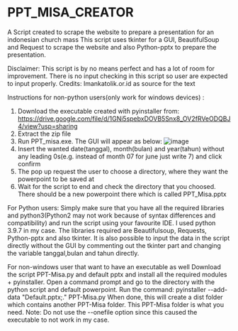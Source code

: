 # PPT_MISA_CREATOR

A Script created to scrape the website to prepare a presentation for an indonesian church mass
This script uses tkinter for a GUI, BeautifulSoup and Request to scrape the website and also Python-pptx to prepare the presentation.

Disclaimer: This script is by no means perfect and has a lot of room for improvement. There is no input checking in this script so user are expected to input properly.
Credits: Imankatolik.or.id as source for the text

Instructions for non-python users(only work for windows devices) :
1. Download the executable created with pyinstaller from:
https://drive.google.com/file/d/1GNi5spebxDOVB5Snx8_OV2fRVeODQBJ4/view?usp=sharing
2. Extract the zip file
3. Run PPT_misa.exe. The GUI will appear as below:
![image](https://user-images.githubusercontent.com/86009873/168170184-5de7f6df-7dfb-46e7-928a-b552b4c35cdb.png)
4. Insert the wanted date(tanggal), month(bulan) and year(tahun) without any leading 0s(e.g. instead of month 07 for june just write 7) and click confirm
5. The pop up request the user to choose a directory, where they want the powerpoint to be saved at
6. Wait for the script to end and check the directory that you choosed. There should be a new powerpoint there which is called PPT_Misa.pptx

For Python users:
Simply make sure that you have all the required libraries and python3(Python2 may not work because of syntax differences and compatibility) and run the script using your favourite IDE. 
I used python 3.9.7 in my case. The libraries required are Beautifulsoup, Requests, Python-pptx and also tkinter.
It is also possible to input the data in the script directly without the GUI by commenting out the tkinter part and changing the variable tanggal,bulan and tahun directly.

For non-windows user that want to have an executable as well
Download the script PPT-Misa.py and default pptx and install all the required modules + pyinstaller.
Open a command prompt and go to the directory with the python script and default powerpoint. Run the command:
pyinstaller --add-data "Default.pptx;." PPT-Misa.py
When done, this will create a dist folder which contains another PPT-Misa folder. This PPT-Misa folder is what you need.
Note: Do not use the --onefile option since this caused the executable to not work in my case.
